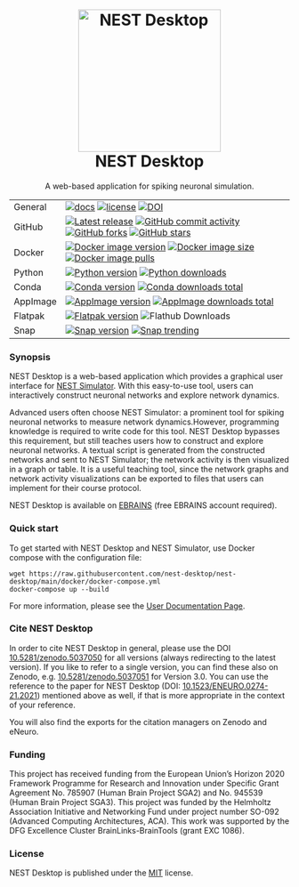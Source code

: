 <h1 align="center">
  <img
    alt="NEST Desktop"
    src="https://raw.githubusercontent.com/nest-desktop/nest-desktop/0a3c75e38ed85b5ee952773450eb61cf6e7dc821/icons/icon.png"
    width="256"
    >
  <br />
  NEST Desktop
</h1>

<p align="center">
  A web-based application for spiking neuronal simulation.
</p>

|          |                                                                                                                                                                                                                                                                                                                                                                                                                                                                                                                                                                                                                                                                                         |
| -------- | --------------------------------------------------------------------------------------------------------------------------------------------------------------------------------------------------------------------------------------------------------------------------------------------------------------------------------------------------------------------------------------------------------------------------------------------------------------------------------------------------------------------------------------------------------------------------------------------------------------------------------------------------------------------------------------- |
| General  | [![docs](https://img.shields.io/readthedocs/nest-desktop?label=Documentation&logo=readthedocs&logoColor=white)](https://nest-desktop.readthedocs.io) [![license](https://img.shields.io/github/license/nest-desktop/nest-desktop)](https://github.com/nest-desktop/nest-desktop/blob/main/LICENSE) [![DOI](https://img.shields.io/badge/DOI-10.1523%2Feneuro.0274--21.2021-blue)](https://doi.org/10.1523/eneuro.0274-21.2021)                                                                                                                                                                                                                                                          |
| GitHub   | [![Latest release](https://img.shields.io/github/release/nest-desktop/nest-desktop.svg?label=latest%20release&logo=github&logoColor=white)](https://github.com/nest-desktop/nest-desktop/releases) [![GitHub commit activity](https://img.shields.io/github/commit-activity/y/nest-desktop/nest-desktop)](https://github.com/nest-desktop/nest-desktop/commits/main) [![GitHub forks](https://img.shields.io/github/forks/nest-desktop/nest-desktop?style=social)](https://github.com/nest-desktop/nest-desktop/network/members) [![GitHub stars](https://img.shields.io/github/stars/nest-desktop/nest-desktop?style=social)](https://github.com/nest-desktop/nest-desktop/stargazers) |
| Docker   | [![Docker image version](https://img.shields.io/docker/v/nest/nest-desktop/latest?label=Docker&logo=docker&logoColor=white)](https://hub.docker.com/r/nest/nest-desktop) [![Docker image size](https://img.shields.io/docker/image-size/nest/nest-desktop/latest)](https://hub.docker.com/r/nest/nest-desktop) [![Docker image pulls](https://img.shields.io/docker/pulls/nest/nest-desktop)](https://hub.docker.com/r/nest/nest-desktop)                                                                                                                                                                                                                                               |
| Python   | [![Python version](https://img.shields.io/pypi/v/nest-desktop?label=Python&logo=python&logoColor=white)](https://pypi.org/project/nest-desktop/) [![Python downloads](https://img.shields.io/pypi/dm/nest-desktop)](https://pypi.org/project/nest-desktop/)                                                                                                                                                                                                                                                                                                                                                                                                                             |
| Conda    | [![Conda version](https://img.shields.io/conda/vn/conda-forge/nest-desktop?logo=conda-forge&logoColor=white)](https://anaconda.org/conda-forge/nest-desktop) [![Conda downloads total](https://img.shields.io/conda/dn/conda-forge/nest-desktop)](https://anaconda.org/conda-forge/nest-desktop)                                                                                                                                                                                                                                                                                                                                                                                        |
| AppImage | [![AppImage version](https://img.shields.io/github/release/nest-desktop/nest-desktop-appImage?label=AppImage&logo=linux&logoColor=white)](https://github.com/nest-desktop/nest-desktop-appImage/releases) [![AppImage downloads total](https://img.shields.io/github/downloads/nest-desktop/nest-desktop-appImage/total)](https://github.com/nest-desktop/nest-desktop-appImage/releases)                                                                                                                                                                                                                                                                                               |
| Flatpak  | [![Flatpak version](https://img.shields.io/flathub/v/io.github.nest_desktop.nest-desktop?logo=flathub)](https://flathub.org/apps/io.github.nest_desktop.nest-desktop) ![Flathub Downloads](https://img.shields.io/flathub/downloads/io.github.nest_desktop.nest-desktop)                                                                                                                                                                                                                                                                                                                                                                                                                |
| Snap     | [![Snap version](https://snapcraft.io/nest-desktop/badge.svg)](https://snapcraft.io/nest-desktop) [![Snap trending](https://snapcraft.io/nest-desktop/trending.svg?name=0)](https://snapcraft.io/nest-desktop)                                                                                                                                                                                                                                                                                                                                                                                                                                                                          |

### Synopsis

NEST Desktop is a web-based application which provides a graphical user interface for [NEST
Simulator](https://nest-simulator.org). With this easy-to-use tool, users can interactively construct neuronal networks
and explore network dynamics.

Advanced users often choose NEST Simulator: a prominent tool for spiking neuronal networks to measure network
dynamics.However, programming knowledge is required to write code for this tool. NEST Desktop bypasses this requirement,
but still teaches users how to construct and explore neuronal networks. A textual script is generated from the
constructed networks and sent to NEST Simulator; the network activity is then visualized in a graph or table. It is a
useful teaching tool, since the network graphs and network activity visualizations can be exported to files that users
can implement for their course protocol.

NEST Desktop is available on [EBRAINS](https://ebrains.eu/service/nest-desktop) (free EBRAINS account required).

### Quick start

To get started with NEST Desktop and NEST Simulator, use Docker compose with the configuration file:

```
wget https://raw.githubusercontent.com/nest-desktop/nest-desktop/main/docker/docker-compose.yml
docker-compose up --build
```

For more information, please see the [User Documentation Page](https://nest-desktop.readthedocs.io).

### Cite NEST Desktop

In order to cite NEST Desktop in general, please use the DOI
[10.5281/zenodo.5037050](https://doi.org/10.5281/zenodo.5037050) for all versions (always redirecting to the latest
version). If you like to refer to a single version, you can find these also on Zenodo, e.g.
[10.5281/zenodo.5037051](https://doi.org/10.5281/zenodo.5037051) for Version 3.0. You can use the reference to the paper
for NEST Desktop (DOI: [10.1523/ENEURO.0274-21.2021](https://doi.org/10.1523/ENEURO.0274-21.2021)) mentioned above as
well, if that is more appropriate in the context of your reference.

You will also find the exports for the citation managers on Zenodo and eNeuro.

### Funding

This project has received funding from the European Union’s Horizon 2020 Framework Programme for Research and Innovation
under Specific Grant Agreement No. 785907 (Human Brain Project SGA2) and No. 945539 (Human Brain Project SGA3). This
project was funded by the Helmholtz Association Initiative and Networking Fund under project number SO-092 (Advanced
Computing Architectures, ACA). This work was supported by the DFG Excellence Cluster BrainLinks-BrainTools (grant EXC
1086).

### License

NEST Desktop is published under the [MIT](LICENSE) license.
